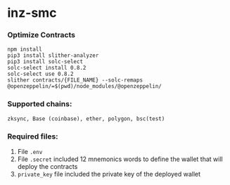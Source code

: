 # inz-smc

### Optimize Contracts

```
npm install
pip3 install slither-analyzer
pip3 install solc-select
solc-select install 0.8.2
solc-select use 0.8.2
slither contracts/{FILE_NAME} --solc-remaps @openzeppelin/=$(pwd)/node_modules/@openzeppelin/
```

### Supported chains:

```
zksync, Base (coinbase), ether, polygon, bsc(test)
```

### Required files:

1. File `.env`
2. File `.secret` included 12 mnemonics words to define the wallet that will deploy the contracts
3. `private_key` file included the private key of the deployed wallet
